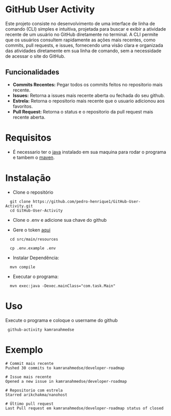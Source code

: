 # GitHub User Activity

Este projeto consiste no desenvolvimento de uma interface de linha de comando (CLI) simples e intuitiva, projetada para
buscar e exibir a atividade recente de um usuário no GitHub diretamente no terminal. A CLI permite que os usuários
consultem rapidamente as ações mais recentes, como commits, pull requests, e issues, fornecendo uma visão clara e
organizada das atividades diretamente em sua linha de comando, sem a necessidade de acessar o site do GitHub.

## Funcionalidades

- **Commits Recentes:** Pegar todos os commits feitos no repositorio mais recente.
- **Issues:** Retorna a issues mais recente aberta ou fechada do seu github.
- **Estrela:** Retorna o repositorio mais recente que o usuario adicionou aos favoritos.
- **Pull Request:** Retorna o status e o repositorio da pull request mais recente aberta.

# Requisitos

- É necessario ter o  [java](https://www.java.com/download/ie_manual.jsp) instalado em sua maquina para rodar o
  programa e tambem o [maven](https://maven.apache.org/install.html).

# Instalação

- Clone o repositório

```
  git clone https://github.com/pedro-henrique1/GitHub-User-Activity.git
  cd GitHub-User-Activity
```

- Clone o .env e adicione sua chave do github

- Gere o token [aqui](https://github.com/settings/tokens)

```
  cd src/main/resources
  
  cp .env.example .env

```

- Instalar Dependência:

```
  mvn compile
```

- Executar o programa:

``` 
  mvn exec:java -Dexec.mainClass="com.task.Main"
```
# Uso
Execute o programa e coloque o username do github

```
 github-activity kamranahmedse
```


# Exemplo

```
# Commit mais recente
Pushed 30 commits to kamranahmedse/developer-roadmap

# Issue mais recente
Opened a new issue in kamranahmedse/developer-roadmap

# Repositorio com estrela
Starred arikchakma/nanohost

# Último pull request
Last Pull request em kamranahmedse/developer-roadmap status of closed

```
